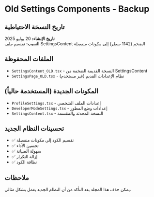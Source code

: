 # Old Settings Components - Backup

## تاريخ النسخة الاحتياطية
**تاريخ الإنشاء:** 20 يوليو 2025  
**السبب:** تقسيم ملف SettingsContent الضخم (1142 سطر) إلى مكونات منفصلة

## الملفات المحفوظة
- `SettingsContent_OLD.tsx` - النسخة القديمة الضخمة من SettingsContent
- `SettingsPage_OLD.tsx` - نظام الإعدادات القديم (غير مستخدم)

## المكونات الجديدة (المستخدمة حالياً)
- `ProfileSettings.tsx` - إعدادات الملف الشخصي
- `DeveloperModeSettings.tsx` - إعدادات وضع المطور
- `SettingsContent.tsx` - النسخة المحدثة والمقسمة

## تحسينات النظام الجديد
- ✅ تقسيم الكود إلى مكونات منفصلة
- ✅ تحسين الأداء
- ✅ سهولة الصيانة
- ✅ إزالة التكرار
- ✅ نظافة الكود

## ملاحظات
يمكن حذف هذا المجلد بعد التأكد من أن النظام الجديد يعمل بشكل مثالي. 